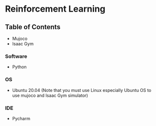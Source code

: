 # Reinforcement Learning

## Table of Contents

+ Mujoco 
+ Isaac Gym

### Software

+ Python

### OS

+ Ubuntu 20.04 (Note that you must use Linux especially Ubuntu OS to use mujoco and Isaac Gym simulator)

### IDE

+ Pycharm
